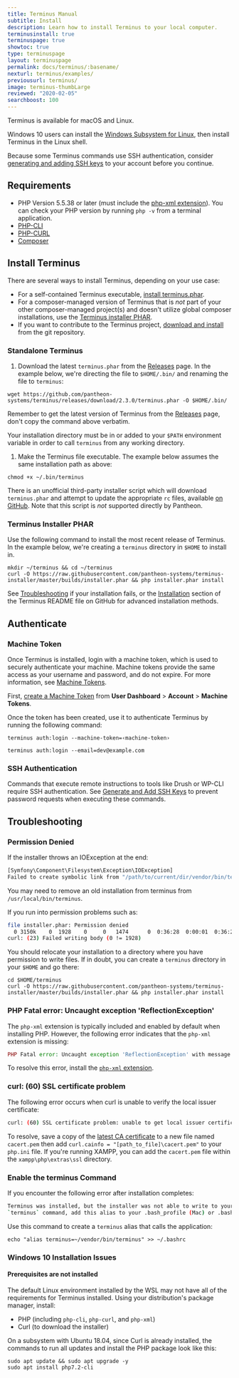 ```yaml
---
title: Terminus Manual
subtitle: Install
description: Learn how to install Terminus to your local computer.
terminusinstall: true
terminuspage: true
showtoc: true
type: terminuspage
layout: terminuspage
permalink: docs/terminus/:basename/
nexturl: terminus/examples/
previousurl: terminus/
image: terminus-thumbLarge
reviewed: "2020-02-05"
searchboost: 100
---
```


Terminus is available for macOS and Linux.

Windows 10 users can install the [Windows Subsystem for Linux](https://docs.microsoft.com/en-us/windows/wsl/install-win10), then install Terminus in the Linux shell.

Because some Terminus commands use SSH authentication, consider [generating and adding SSH keys](/ssh-keys/) to your account before you continue.

## Requirements

- PHP Version 5.5.38 or later (must include the [php-xml extension](https://secure.php.net/manual/en/dom.setup.php)). You can check your PHP version by running `php -v` from a terminal application.
- [PHP-CLI](http://www.php-cli.com/)
- [PHP-CURL](https://secure.php.net/manual/en/curl.setup.php)
- [Composer](https://getcomposer.org/download/)

## Install Terminus

There are several ways to install Terminus, depending on your use case:

- For a self-contained Terminus executable, [install terminus.phar](#standalone-terminus).
- For a composer-managed version of Terminus that is _not_ part of your other composer-managed project(s) and doesn't utilize global composer installations, use the [Terminus installer PHAR](#terminus-installer-phar).
- If you want to contribute to the Terminus project, [download and install](https://github.com/pantheon-systems/terminus#installing-with-git) from the git repository.

### Standalone Terminus

1. Download the latest `terminus.phar` from the [Releases](https://github.com/pantheon-systems/terminus/releases) page. In the example below, we're directing the file to `$HOME/.bin/` and renaming the file to `terminus`:

  ```bash{promptUser: user}
  wget https://github.com/pantheon-systems/terminus/releases/download/2.3.0/terminus.phar -O $HOME/.bin/
  ```

  Remember to get the latest version of Terminus from the [Releases](https://github.com/pantheon-systems/terminus/releases) page, don't copy the command above verbatim.

  Your installation directory must be in or added to your `$PATH` environment variable in order to call `terminus` from any working directory.

1. Make the Terminus file executable. The example below assumes the same installation path as above:

  ```bash{promptUser: user}
  chmod +x ~/.bin/terminus
  ```

<Alert type="info" title="Note">

There is an unofficial third-party installer script which will download `terminus.phar` and attempt to update the appropriate `rc` files, available [on GitHub](https://github.com/alexfornuto/terminus-installer). Note that this script is *not* supported directly by Pantheon.

</Alert>

### Terminus Installer PHAR

Use the following command to install the most recent release of Terminus. In the example below, we're creating a `terminus` directory in `$HOME` to install in.

```bash{promptUser: user}
mkdir ~/terminus && cd ~/terminus
curl -O https://raw.githubusercontent.com/pantheon-systems/terminus-installer/master/builds/installer.phar && php installer.phar install
```

See [Troubleshooting](#troubleshooting) if your installation fails, or the [Installation](https://github.com/pantheon-systems/terminus#installation) section of the Terminus README file on GitHub for advanced installation methods.

## Authenticate

### Machine Token

Once Terminus is installed, login with a machine token, which is used to securely authenticate your machine. Machine tokens provide the same access as your username and password, and do not expire. For more information, see [Machine Tokens](/machine-tokens/).

First, [create a Machine Token](https://dashboard.pantheon.io/login?destination=%2Fuser#account/tokens/create/terminus/) from **User Dashboard** > **Account** > **Machine Tokens**.

Once the token has been created, use it to authenticate Terminus by running the following command:

```bash{promptUser: user}
terminus auth:login --machine-token=‹machine-token›
```

```bash{promptUser: user}
terminus auth:login --email=dev@example.com
```

### SSH Authentication

Commands that execute remote instructions to tools like Drush or WP-CLI require SSH authentication. See [Generate and Add SSH Keys](/ssh-keys/) to prevent password requests when executing these commands.

## Troubleshooting

### Permission Denied

If the installer throws an IOException at the end:

```bash
[Symfony\Component\Filesystem\Exception\IOException]
Failed to create symbolic link from "/path/to/current/dir/vendor/bin/terminus" to "/usr/local/bin/terminus".
```

You may need to remove an old installation from terminus from `/usr/local/bin/terminus`.

If you run into permission problems such as:

```bash
file installer.phar: Permission denied
  0 3150k    0  1928    0     0   1474      0  0:36:28  0:00:01  0:36:27  7330
curl: (23) Failed writing body (0 != 1928)
```

You should relocate your installation to a directory where you have permission to write files. If in doubt, you can create a `terminus` directory in your `$HOME` and go there:

```bash{promptUser: user}
cd $HOME/terminus
curl -O https://raw.githubusercontent.com/pantheon-systems/terminus-installer/master/builds/installer.phar && php installer.phar install
```

### PHP Fatal error: Uncaught exception 'ReflectionException'

The `php-xml` extension is typically included and enabled by default when installing PHP. However, the following error indicates that the `php-xml` extension is missing:

```php
PHP Fatal error: Uncaught exception 'ReflectionException' with message 'Class DOMDocument does not exist' in /root/vendor/consolidation/output-formatters/src/Transformations/DomToArraySimplifier.php:24
```

To resolve this error, install the [`php-xml` extension](https://secure.php.net/manual/en/dom.setup.php).

### curl: (60) SSL certificate problem

The following error occurs when curl is unable to verify the local issuer certificate:

```bash
curl: (60) SSL certificate problem: unable to get local issuer certificate
```

To resolve, save a copy of the [latest CA certificate](https://curl.haxx.se/docs/caextract.html) to a new file named `cacert.pem` then add `curl.cainfo = "[path_to_file]\cacert.pem"` to your `php.ini` file. If you're running XAMPP, you can add the `cacert.pem` file within the `xampp\php\extras\ssl` directory.

### Enable the terminus Command

If you encounter the following error after installation completes:

```bash
Terminus was installed, but the installer was not able to write to your bin dir. To enable the
`terminus` command, add this alias to your .bash_profile (Mac) or .bashrc (Linux) file:
```

Use this command to create a `terminus` alias that calls the application:

```bash{promptUser: user}
echo "alias terminus=~/vendor/bin/terminus" >> ~/.bashrc
```

### Windows 10 Installation Issues

#### Prerequisites are not installed

The default Linux environment installed by the WSL may not have all of the requirements for Terminus installed. Using your distribution's package manager, install:

- PHP (including `php-cli`, `php-curl`, and `php-xml`)
- Curl (to download the installer)

On a subsystem with Ubuntu 18.04, since Curl is already installed, the commands to run all updates and install the PHP package look like this:

```bash{promptUser:user}
sudo apt update && sudo apt upgrade -y
sudo apt install php7.2-cli
```
